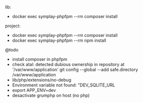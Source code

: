 lib:
- docker exec symplay-phpfpm --rm composer install

project:
- docker exec symplay-phpfpm --rm composer install
- docker exec symplay-phpfpm --rm npm install 


@todo
- install composer in phpfpm
- check atal: detected dubious ownership in repository at '/var/www/application'
        git config --global --add safe.directory /var/www/application
- lib/php/extensions/no-debug
- Environment variable not found: "DEV_SQLITE_URL
- export APP_ENV=dev
- desactivate grumphp on host (no php)